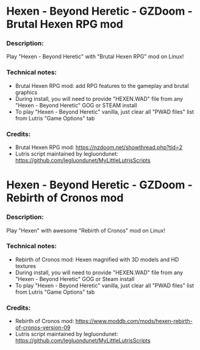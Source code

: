 # Hexen - Beyond Heretic - GZDoom - Brutal Hexen RPG mod
### Description:
Play "Hexen - Beyond Heretic" with "Brutal Hexen RPG" mod on Linux!
### Technical notes:
- Brutal Hexen RPG mod: add RPG features to the gameplay and brutal graphics
- During install, you will need to provide "HEXEN.WAD" file from any "Hexen - Beyond Heretic" GOG or STEAM install
- To play "Hexen - Beyond Heretic" vanilla, just clear all "PWAD files" list from Lutris "Game Options" tab
### Credits:
- Brutal Hexen RPG mod: https://nzdoom.net/showthread.php?tid=2
- Lutris script maintained by legluondunet: https://github.com/legluondunet/MyLittleLutrisScripts

# Hexen - Beyond Heretic - GZDoom - Rebirth of Cronos mod
### Description:
Play "Hexen" with awesome "Rebirth of Cronos" mod on Linux!
### Technical notes:
- Rebirth of Cronos mod: Hexen magnified with 3D models and HD textures
- During install, you will need to provide "HEXEN.WAD" file from any "Hexen - Beyond Heretic" GOG or Steam install
- To play "Hexen - Beyond Heretic" vanilla, just clear all "PWAD files" list from Lutris "Game Options" tab
### Credits:
- Rebirth of Cronos mod: https://www.moddb.com/mods/hexen-rebirth-of-cronos-version-09
- Lutris script maintained by legluondunet: https://github.com/legluondunet/MyLittleLutrisScripts
